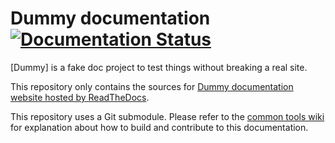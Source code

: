 # Dummy documentation [![Documentation Status](https://readthedocs.org/projects/ethsigner/badge/?version=latest)](https://docs.dummy.consensys.net/en/latest/?badge=latest)

[Dummy] is a fake doc project to test things without breaking a real site.

This repository only contains the sources for [Dummy documentation website hosted by ReadTheDocs].

This repository uses a Git submodule. Please refer to the [common tools wiki] for explanation about
how to build and contribute to this documentation.

[common tools wiki]: https://github.com/Consensys/doc.common/wiki
[Dummy documentation website hosted by ReadTheDocs]: https://docs.dummy.consensys.net/
